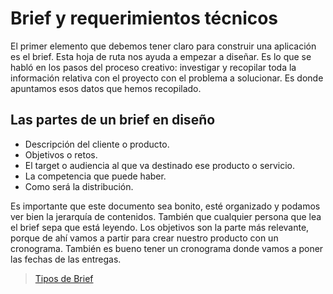 # Brief y requerimientos técnicos

El primer elemento que debemos tener claro para construir una aplicación es el brief. Esta hoja de ruta nos ayuda a empezar a diseñar. Es lo que se habló en los pasos del proceso creativo: investigar y recopilar toda la información relativa con el proyecto con el problema a solucionar. Es donde apuntamos esos datos que hemos recopilado.

## Las partes de un brief en diseño
* Descripción del cliente o producto.
* Objetivos o retos.
* El target o audiencia al que va destinado ese producto o servicio.
* La competencia que puede haber.
* Como será la distribución.

Es importante que este documento sea bonito, esté organizado y podamos ver bien la jerarquía de contenidos. También que cualquier persona que lea el brief sepa que está leyendo. Los objetivos son la parte más relevante, porque de ahí vamos a partir para crear nuestro producto con un cronograma. También es bueno tener un cronograma donde vamos a poner las fechas de las entregas.

> [Tipos de Brief](https://platzi.com/blog/tipos-de-brief/)
